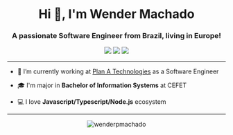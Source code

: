 <h1 align="center">
  Hi 👋, I'm Wender Machado
</h1>
<h3 align="center">
  A passionate Software Engineer from Brazil, living in Europe!
</h3>

<p align="center">
  <a href="https://www.instagram.com/wenderpmachado/" alt="Instagram">
  <img src="https://img.shields.io/badge/-Instagram-DF0174?style=for-the-badge&logo=instagram&logoColor=white&link=https://www.instagram.com/wenderpmachado/"/></a>
  
  <a href="https://www.linkedin.com/in/wenderpmachado" alt="Linkedin">
  <img src="https://img.shields.io/badge/-Linkedin-0e76a8?style=for-the-badge&logo=Linkedin&logoColor=white&link=https://www.linkedin.com/in/wenderpmachado" /></a>

  <a href="mailto:wenderpmachado@gmail.com" alt="Facebook">
  <img src="https://img.shields.io/badge/-Gmail-c14438?style=for-the-badge&logo=Gmail&logoColor=white&link=mailto:wenderpmachado@gmail.com"/></a>
</p>

<hr>

<p>
       
  - 💼 I’m currently working at [Plan A Technologies](https://planatechnologies.com/) as a Software Engineer

  - 🎓 I'm major in **Bachelor of Information Systems** at CEFET

  - 💻 I love **Javascript/Typescript/Node.js** ecosystem
  
</p>
  
<hr>

<p align="center"> <img src="https://github-readme-stats.vercel.app/api?username=wenderpmachado&show_icons=true&theme=tokyonight" alt="wenderpmachado" />

